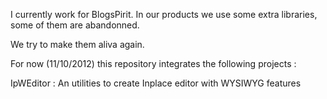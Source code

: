 I currently work for BlogsPirit. In our products we use some extra libraries, some of them are abandonned.

We try to make them aliva again.

For now (11/10/2012) this repository integrates the following projects :

IpWEditor : An utilities to create Inplace editor with WYSIWYG features